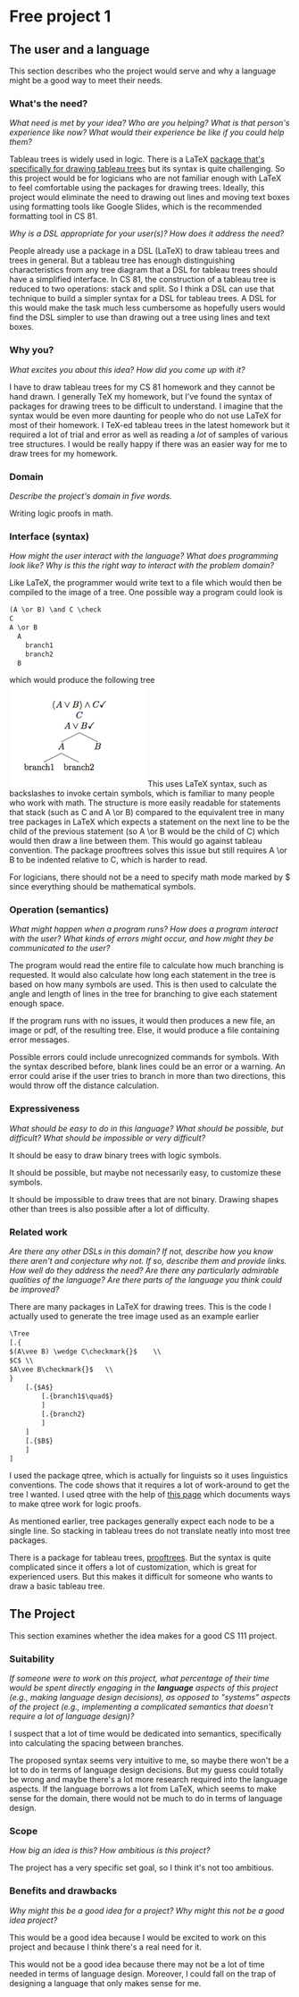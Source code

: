 # Free project 1

## The user and a language
This section describes who the project would serve and why a language might be a
good way to meet their needs.


### What's the need?
_What need is met by your idea? Who are you helping? What is that person's
experience like now? What would their experience be like if you could help 
them?_

Tableau trees is widely used in logic. 
There is a LaTeX 
[package that's specifically for drawing tableau trees](http://ctan.org/pkg/prooftrees)
but its syntax is quite challenging.
So this project would be for logicians who are not familiar enough with LaTeX
to feel comfortable using the packages for drawing trees.
Ideally, this project would eliminate the need to drawing out lines and moving
text boxes using formatting tools like Google Slides, which is the recommended
formatting tool in CS 81.

_Why is a DSL appropriate for your user(s)? How does it address the need?_

People already use a package in a DSL (LaTeX) to draw tableau trees and trees
in general.
But a tableau tree has enough distinguishing characteristics from any tree 
diagram that a DSL for tableau trees should have a simplified interface.
In CS 81, the construction of a tableau tree is reduced to two operations:
stack and split. So I think a DSL can use that technique to build a simpler
syntax for a DSL for tableau trees.
A DSL for this would make the task much less cumbersome as hopefully users
would find the DSL simpler to use than drawing out a tree using lines and text
boxes.

### Why you?
_What excites you about this idea? How did you come up with it?_

I have to draw tableau trees for my CS 81 homework and they cannot be hand
drawn.
I generally TeX my homework, but I've found the syntax of packages for drawing
trees to be difficult to understand.
I imagine that the syntax would be even more daunting for people who do not
use LaTeX for most of their homework.
I TeX-ed tableau trees in the latest homework but it required a lot of trial
and error as well as reading a _lot_ of samples of various tree structures.
I would be really happy if there was an easier way for me to draw trees for 
my homework.

### Domain
_Describe the project's domain in five words._

Writing logic proofs in math.


### Interface (syntax)
_How might the user interact with the language? What does programming look 
like? Why is this the right way to interact with the problem domain?_ 

Like LaTeX, the programmer would write text to a file which would then be
compiled to the image of a tree.
One possible way a program could look is
```
(A \or B) \and C \check
C
A \or B
  A
    branch1
    branch2
  B
```
which would produce the following tree
![tree](/images/tree.png)
This uses LaTeX syntax, such as backslashes to invoke certain symbols, which
is familiar to many people who work with math.
The structure is more easily readable for statements that stack (such as
C and A \or B) compared to the equivalent tree in many tree packages in LaTeX
which expects a statement on the next line to be the child of the previous
statement (so A \or B would be the child of C) which would then draw a line
between them. 
This would go against tableau convention.
The package prooftrees solves this issue but still requires A \or B to be
indented relative to C, which is harder to read.

For logicians, there should not be a need to specify math mode marked by \$
since everything should be mathematical symbols.

### Operation (semantics)
_What might happen when a program runs? How does a program interact with the
user? What kinds of errors might occur, and how might they be communicated to
the user?_

The program would read the entire file to calculate how much branching is
requested. 
It would also calculate how long each statement in the tree is based on how
many symbols are used.
This is then used to calculate the angle and length of lines in the tree for
branching to give each statement enough space.

If the program runs with no issues, it would then produces a new file, an image 
or pdf, of the resulting tree.
Else, it would produce a file containing error messages.

Possible errors could include unrecognized commands for symbols.
With the syntax described before, blank lines could be an error or a warning.
An error could arise if the user tries to branch in more than two directions,
this would throw off the distance calculation.

### Expressiveness
_What should be easy to do in this language? What should be possible, but
difficult? What should be impossible or very difficult?_

It should be easy to draw binary trees with logic symbols.

It should be possible, but maybe not necessarily easy, to customize these
symbols. 

It should be impossible to draw trees that are not binary.
Drawing shapes other than trees is also possible after a lot of difficulty.

### Related work
_Are there any other DSLs in this domain? If not, describe how you know there
aren't and conjecture why not. If so, describe them and provide links. How well 
do they address the need? Are there any particularly admirable qualities of the
language? Are there parts of the language you think could be improved?_

There are many packages in LaTeX for drawing trees.
This is the code I actually used to generate the tree image used as an example
earlier
```
\Tree
[.{
$(A\vee B) \wedge C\checkmark{}$    \\
$C$ \\
$A\vee B\checkmark{}$   \\
}
    [.{$A$}
        [.{branch1$\quad$}
        ]
        [.{branch2}
        ]
    ]
    [.{$B$}
    ]
]
```
I used the package qtree, which is actually for linguists so it uses
linguistics conventions. The code shows that it requires a lot of work-around
to get the tree I wanted. I used qtree with the help of 
[this page](https://github.com/cpence/latex-tableaux)
which documents ways to make qtree work for logic proofs.

As mentioned earlier, tree packages generally expect each node to be a single
line.
So stacking in tableau trees do not translate neatly into most tree packages.

There is a package for tableau trees, 
[prooftrees](http://ctan.org/pkg/prooftrees).
But the syntax is quite complicated since it offers a lot of customization,
which is great for experienced users. But this makes it difficult for someone
who wants to draw a basic tableau tree.

## The Project
This section examines whether the idea makes for a good CS 111 project.


### Suitability
_If someone were to work on this project, what percentage of their time would be
spent directly engaging in the **language** aspects of this project (e.g.,
making language design decisions), as opposed to "systems" aspects of the
project (e.g., implementing a complicated semantics that doesn't require a lot
of language design)?_

I suspect that a lot of time would be dedicated into semantics, specifically
into calculating the spacing between branches.

The proposed syntax seems very intuitive to me, so maybe there won't be a lot
to do in terms of language design decisions. 
But my guess could totally be wrong and maybe there's a lot more research
required into the language aspects.
If the language borrows a lot from LaTeX, which seems to make sense for the 
domain, there would not be much to do in terms of language design.

### Scope
_How big an idea is this? How ambitious is this project?_

The project has a very specific set goal, so I think it's not too ambitious.

### Benefits and drawbacks
_Why might this be a good idea for a project? Why might this not be a good idea 
project?_

This would be a good idea because I would be excited to work on this project
and because I think there's a real need for it.

This would not be a good idea because there may not be a lot of time needed
in terms of language design.
Moreover, I could fall on the trap of designing a language that only makes
sense for me.

